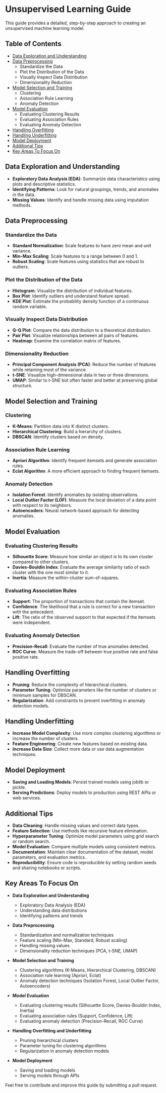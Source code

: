 # Unsupervised Learning Guide

This guide provides a detailed, step-by-step approach to creating an unsupervised machine learning model.

## Table of Contents
- [Data Exploration and Understanding](#data-exploration-and-understanding)
- [Data Preprocessing](#data-preprocessing)
  - Standardize the Data
  - Plot the Distribution of the Data
  - Visually Inspect Data Distribution
  - Dimensionality Reduction
- [Model Selection and Training](#model-selection-and-training)
  - Clustering
  - Association Rule Learning
  - Anomaly Detection
- [Model Evaluation](#model-evaluation)
  - Evaluating Clustering Results
  - Evaluating Association Rules
  - Evaluating Anomaly Detection
- [Handling Overfitting](#handling-overfitting)
- [Handling Underfitting](#handling-underfitting)
- [Model Deployment](#model-deployment)
- [Additional Tips](#additional-tips)
- [Key Areas To Focus On](#key-areas-to-focus-on)

## Data Exploration and Understanding
- **Exploratory Data Analysis (EDA)**: Summarize data characteristics using plots and descriptive statistics.
- **Identifying Patterns**: Look for natural groupings, trends, and anomalies in the data.
- **Missing Values**: Identify and handle missing data using imputation methods.

## Data Preprocessing

### Standardize the Data
- **Standard Normalization**: Scale features to have zero mean and unit variance.
- **Min-Max Scaling**: Scale features to a range between 0 and 1.
- **Robust Scaling**: Scale features using statistics that are robust to outliers.

### Plot the Distribution of the Data
- **Histogram**: Visualize the distribution of individual features.
- **Box Plot**: Identify outliers and understand feature spread.
- **KDE Plot**: Estimate the probability density function of a continuous random variable.

### Visually Inspect Data Distribution
- **Q-Q Plot**: Compare the data distribution to a theoretical distribution.
- **Pair Plot**: Visualize relationships between all pairs of features.
- **Heatmap**: Examine the correlation matrix of features.

### Dimensionality Reduction
- **Principal Component Analysis (PCA)**: Reduce the number of features while retaining most of the variance.
- **t-SNE**: Visualize high-dimensional data in two or three dimensions.
- **UMAP**: Similar to t-SNE but often faster and better at preserving global structure.

## Model Selection and Training

### Clustering
- **K-Means**: Partition data into K distinct clusters.
- **Hierarchical Clustering**: Build a hierarchy of clusters.
- **DBSCAN**: Identify clusters based on density.

### Association Rule Learning
- **Apriori Algorithm**: Identify frequent itemsets and generate association rules.
- **Eclat Algorithm**: A more efficient approach to finding frequent itemsets.

### Anomaly Detection
- **Isolation Forest**: Identify anomalies by isolating observations.
- **Local Outlier Factor (LOF)**: Measure the local deviation of a data point with respect to its neighbors.
- **Autoencoders**: Neural network-based approach for detecting anomalies.

## Model Evaluation

### Evaluating Clustering Results
- **Silhouette Score**: Measure how similar an object is to its own cluster compared to other clusters.
- **Davies-Bouldin Index**: Evaluate the average similarity ratio of each cluster with the one most similar to it.
- **Inertia**: Measure the within-cluster sum-of-squares.

### Evaluating Association Rules
- **Support**: The proportion of transactions that contain the itemset.
- **Confidence**: The likelihood that a rule is correct for a new transaction with the antecedent.
- **Lift**: The ratio of the observed support to that expected if the itemsets were independent.

### Evaluating Anomaly Detection
- **Precision-Recall**: Evaluate the number of true anomalies detected.
- **ROC Curve**: Measure the trade-off between true positive rate and false positive rate.

## Handling Overfitting
- **Pruning**: Reduce the complexity of hierarchical clusters.
- **Parameter Tuning**: Optimize parameters like the number of clusters or minimum samples for DBSCAN.
- **Regularization**: Add constraints to prevent overfitting in anomaly detection models.

## Handling Underfitting
- **Increase Model Complexity**: Use more complex clustering algorithms or increase the number of clusters.
- **Feature Engineering**: Create new features based on existing data.
- **Increase Data Size**: Collect more data or use data augmentation techniques.

## Model Deployment
- **Saving and Loading Models**: Persist trained models using joblib or pickle.
- **Serving Predictions**: Deploy models to production using REST APIs or web services.

## Additional Tips
- **Data Cleaning**: Handle missing values and correct data types.
- **Feature Selection**: Use methods like recursive feature elimination.
- **Hyperparameter Tuning**: Optimize model parameters using grid search or random search.
- **Model Evaluation**: Compare multiple models using consistent metrics.
- **Documentation**: Maintain clear documentation of the dataset, model parameters, and evaluation metrics.
- **Reproducibility**: Ensure code is reproducible by setting random seeds and sharing notebooks or scripts.

## Key Areas To Focus On
- **Data Exploration and Understanding**
  - Exploratory Data Analysis (EDA)
  - Understanding data distributions
  - Identifying patterns and trends
 
- **Data Preprocessing**
  - Standardization and normalization techniques
  - Feature scaling (Min-Max, Standard, Robust scaling)
  - Handling missing values
  - Dimensionality reduction techniques (PCA, t-SNE, UMAP)

- **Model Selection and Training**
  - Clustering algorithms (K-Means, Hierarchical Clustering, DBSCAN)
  - Association rule learning (Apriori, Eclat)
  - Anomaly detection techniques (Isolation Forest, Local Outlier Factor, Autoencoders)
 
- **Model Evaluation**
  - Evaluating clustering results (Silhouette Score, Davies-Bouldin Index, Inertia)
  - Evaluating association rules (Support, Confidence, Lift)
  - Evaluating anomaly detection (Precision-Recall, ROC Curve)
 
- **Handling Overfitting and Underfitting**
  - Pruning hierarchical clusters
  - Parameter tuning for clustering algorithms
  - Regularization in anomaly detection models
 
- **Model Deployment**
  - Saving and loading models
  - Serving models through APIs

Feel free to contribute and improve this guide by submitting a pull request.
